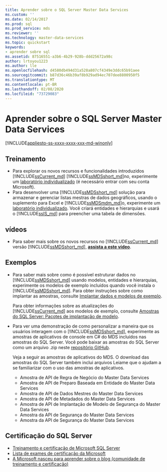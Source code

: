```yaml
---
title: Aprender sobre o SQL Server Master Data Services
ms.custom: ''
ms.date: 02/14/2017
ms.prod: sql
ms.prod_service: mds
ms.reviewer: ''
ms.technology: master-data-services
ms.topic: quickstart
keywords:
- aprender sobre sql
ms.assetid: 87516551-a3b6-4b29-928b-ddd25672a98c
author: lrtoyou1223
ms.author: lle
ms.openlocfilehash: d4580db494d31a528a807cf4349e3ddc65b91aee
ms.sourcegitcommit: b87d36c46b39af8b929ad94ec707dee8800950f5
ms.translationtype: MT
ms.contentlocale: pt-BR
ms.lasthandoff: 02/08/2020
ms.locfileid: "73729083"
---
```

# <a name="learn-sql-server-master-data-services"></a>Aprender sobre o SQL Server Master Data Services

[!INCLUDE[appliesto-ss-xxxx-xxxx-xxx-md-winonly](../includes/appliesto-ss-xxxx-xxxx-xxx-md-winonly.md)]

  
  
## <a name="training"></a>Treinamento  
* Para explorar os novos recursos e funcionalidades introduzidos [!INCLUDE[ssCurrent_md](../includes/sscurrent-md.md)] [!INCLUDE[ssMDSshort_md](../includes/ssmdsshort-md.md)]no, experimente um [laboratório individualizado](https://www.microsoft.com/handsonlabs/selfpacedlabs) (é necessário entrar com seu conta Microsoft).  
* Para desenvolver uma [!INCLUDE[ssMDSshort_md](../includes/ssmdsshort-md.md)] solução para armazenar e gerenciar listas mestras de dados geográficos, usando o suplemento para Excel e [!INCLUDE[ssMDSmdm_md](../includes/ssmdsmdm-md.md)]o, experimente um [laboratório individualizado](https://www.microsoft.com/handsonlabs/selfpacedlabs). Você criará entidades e hierarquias e usará o [!INCLUDE[ssIS_md](../includes/ssis-md.md)] para preencher uma tabela de dimensões.  
  
## <a name="videos"></a>vídeos  
* Para saber mais sobre os novos recursos no [!INCLUDE[ssCurrent_md](../includes/sscurrent-md.md)] versão [!INCLUDE[ssMDSshort_md](../includes/ssmdsshort-md.md)], [**assista a este vídeo**](https://www.youtube.com/watch?v=cKA72FpOVxI).  
  
## <a name="samples"></a>Exemplos  
* Para saber mais sobre como é possível estruturar dados no [!INCLUDE[ssMDSshort_md](../includes/ssmdsshort-md.md)] usando modelos, entidades e hierarquias, experimente os modelos de exemplo incluídos quando você instala o [!INCLUDE[ssMDSshort_md](../includes/ssmdsshort-md.md)]. Para obter instruções sobre como implantar as amostras, consulte [Implantar dados e modelos de exemplo](../master-data-services/master-data-services-installation-and-configuration.md#deploySample).   
  
    Para obter informações sobre as atualizações do [!INCLUDE[ssCurrent_md](../includes/sscurrent-md.md)] aos modelos de exemplo, consulte [Amostras do SQL Server: Pacotes de implantação de modelo](../master-data-services/sql-server-samples-model-deployment-packages-mds.md).  
  
* Para ver uma demonstração de como personalizar a maneira que os usuários interagem com o [!INCLUDE[ssMDSshort_md](../includes/ssmdsshort-md.md)], experimente as amostras de aplicativos de console em C# do MDS incluídos nas amostras do SQL Server. Você pode baixar as amostras do SQL Server como um arquivo .zip neste [repositório GitHub](https://github.com/Microsoft/sql-server-samples).  
  
    Veja a seguir as amostras de aplicativos do MDS. O download das amostras do SQL Server também inclui arquivos Leiame que o ajudam a se familiarizar com o uso das amostras de aplicativos.  
    * Amostra de API de Regra de Negócio do Master Data Services  
    * Amostra de API de Preparo Baseada em Entidade do Master Data Services  
    * Amostra de API de Dados Mestres do Master Data Services  
    * Amostra de API de Metadados do Master Data Services  
    * Amostra de API de Implantação de Modelo de Segurança do Master Data Services  
    * Amostra da API de Segurança do Master Data Services  
    * Amostra da API de Segurança do Master Data Services  
  
## <a name="sql-server-certification"></a>Certificação do SQL Server  
* [Treinamento e certificação de Microsoft SQL Server](https://www.microsoft.com/learning/sql-training.aspx)  
* [Lista de exames de certificação da Microsoft](https://www.microsoft.com/learning/exam-list.aspx)  
* [A Microsoft nasceu para aprender sobre o blog (comunidade de treinamento e certificação)](https://borntolearn.mslearn.net/b/weblog/archive/2016/03)  
  
  
  
  
  
  

